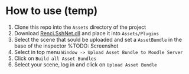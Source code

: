 # How to use (temp)
1. Clone this repo into the ``Assets`` directory of the project
2. Download [Renci.SshNet.dll](https://owncloud.uni-koblenz.de/owncloud/s/W4TafcP8jTnWgAp) and place it into ``Assets/Plugins``
3. Select the scene that sould be uploaded and set a ``AssetBumdle`` in the base of the inspector %TODO: Screenshot
4. Select in top menu ``Window -> Upload Asset Bundle to Moodle Server``
5. Click on ``Build all Asset Bundles``
6. Select your scene, log in and click on ``Upload Asset Bundle``